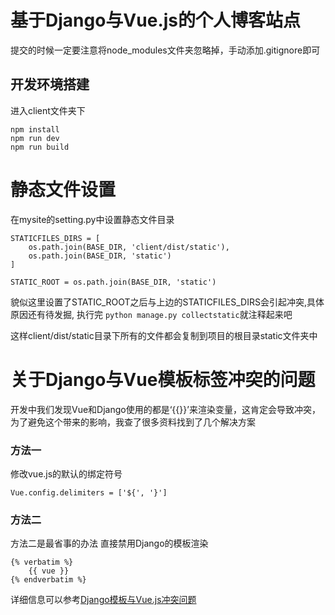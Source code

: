 # 基于Django与Vue.js的个人博客站点
提交的时候一定要注意将node_modules文件夹忽略掉，手动添加.gitignore即可

## 开发环境搭建
进入client文件夹下

    npm install
    npm run dev
    npm run build

# 静态文件设置
在mysite的setting.py中设置静态文件目录

    STATICFILES_DIRS = [
        os.path.join(BASE_DIR, 'client/dist/static'),
        os.path.join(BASE_DIR, 'static')
    ]

    STATIC_ROOT = os.path.join(BASE_DIR, 'static')


貌似这里设置了STATIC_ROOT之后与上边的STATICFILES_DIRS会引起冲突,具体原因还有待发掘, 执行完 `python manage.py collectstatic`就注释起来吧

这样client/dist/static目录下所有的文件都会复制到项目的根目录static文件夹中

# 关于Django与Vue模板标签冲突的问题
开发中我们发现Vue和Django使用的都是‘{{}}’来渲染变量，这肯定会导致冲突，为了避免这个带来的影响，我查了很多资料找到了几个解决方案
### 方法一
修改vue.js的默认的绑定符号

    Vue.config.delimiters = ['${', '}']

### 方法二
方法二是最省事的办法
直接禁用Django的模板渲染

    {% verbatim %}
        {{ vue }}
    {% endverbatim %}

详细信息可以参考[Django模板与Vue.js冲突问题](https://my.oschina.net/soarwilldo/blog/755984)